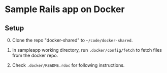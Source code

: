 # Sample Rails app on Docker

## Setup

0. Clone the repo "docker-shared" to <code>~/code/docker-shared</code>.

0. In sampleapp working directory, run <code>.docker/config/fetch</code> to fetch files from the docker repo.

0. Check <code>.docker/README.rdoc</code> for following instructions.
